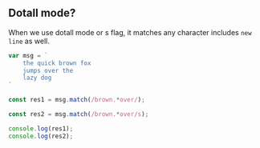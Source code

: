 
## Dotall mode? 
When we use dotall mode or s flag, it matches any character includes `new line` as well. 

```js
var msg = `
    the quick brown fox 
    jumps over the 
    lazy dog
`   

const res1 = msg.match(/brown.*over/);

const res2 = msg.match(/brown.*over/s);

console.log(res1);
console.log(res2);
```
